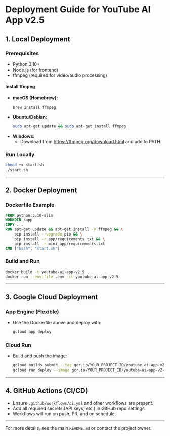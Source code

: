 # Deployment Guide for YouTube AI App v2.5

## 1. Local Deployment

### Prerequisites
- Python 3.10+
- Node.js (for frontend)
- ffmpeg (required for video/audio processing)

#### Install ffmpeg
- **macOS (Homebrew):**
  ```bash
  brew install ffmpeg
  ```
- **Ubuntu/Debian:**
  ```bash
  sudo apt-get update && sudo apt-get install ffmpeg
  ```
- **Windows:**
  - Download from https://ffmpeg.org/download.html and add to PATH.

### Run Locally
```bash
chmod +x start.sh
./start.sh
```

---

## 2. Docker Deployment

### Dockerfile Example
```dockerfile
FROM python:3.10-slim
WORKDIR /app
COPY . .
RUN apt-get update && apt-get install -y ffmpeg && \
    pip install --upgrade pip && \
    pip install -r app/requirements.txt && \
    pip install -r mini_app/requirements.txt
CMD ["bash", "start.sh"]
```

### Build and Run
```bash
docker build -t youtube-ai-app-v2.5 .
docker run --env-file .env -it youtube-ai-app-v2.5
```

---

## 3. Google Cloud Deployment

### App Engine (Flexible)
- Use the Dockerfile above and deploy with:
  ```bash
  gcloud app deploy
  ```

### Cloud Run
- Build and push the image:
  ```bash
  gcloud builds submit --tag gcr.io/YOUR_PROJECT_ID/youtube-ai-app-v2-5
  gcloud run deploy --image gcr.io/YOUR_PROJECT_ID/youtube-ai-app-v2-5 --platform managed
  ```

---

## 4. GitHub Actions (CI/CD)
- Ensure `.github/workflows/ci.yml` and other workflows are present.
- Add all required secrets (API keys, etc.) in GitHub repo settings.
- Workflows will run on push, PR, and on schedule.

---

For more details, see the main `README.md` or contact the project owner. 